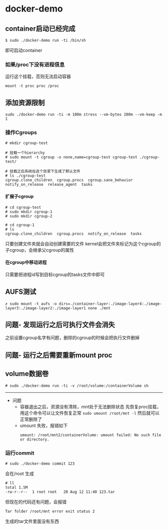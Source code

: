 # docker-demo

## container启动已经完成
```
$ sudo ./docker-demo run -ti /bin/sh
```
即可启动container

### 如果/proc下没有进程信息
运行这个挂载，否则无法启动容器
```
mount -t proc proc /proc
```

## 添加资源限制
```
sudo ./docker-demo run -ti -m 100m stress --vm-bytes 200m --vm-keep -m 1
```

### 操作Cgroups
```
# mkdir cgroup-test

# 挂载一个hierarchy
# sudo mount -t cgroup -o none,name=cgroup-test cgroup-test ./cgroup-test/

# 挂载之后系统在这个目录下生成了默认文件
# ls ./cgroup-test
cgroup.clone_children  cgroup.procs  cgroup.sane_behavior  notify_on_release  release_agent  tasks
```

#### 扩展子cgroup
```
# cd cgroup-test
# sudo mkdir cgroup-1
# sudo mkdir cgroup-2

# cd cgroup-1
# ls
cgroup.clone_children  cgroup.procs  notify_on_release  tasks
```
只要创建文件夹就会自动创建需要的文件
kernel会把文件夹标记为这个cgroup的子cgroup，会继承父cgroup的属性

#### 在cgroup中移动进程
只需要把进程id写到目标cgroup的tasks文件中即可

## AUFS测试

```
✗ sudo mount -t aufs -o dirs=./container-layer:./image-layer4:./image-layer3:./image-layer2:./image-layer1 none ./mnt
```

## 问题- 发现运行之后可执行文件会消失
之前设置cgroup名字有问题，删除的cgroup的时候会把执行文件删掉

## 问题- 运行之后需要重新mount proc



## volume数据卷

```
# sudo ./docker-demo run -ti -v /root/volume:/containerVolume sh
```

---
- 问题
  - 容器退出之后，资源没有清除，mnt处于无法删除状态
    先恢复proc挂载，
    用这个命令可以让文件恢复正常 `sudo umount /root/mnt -l`
    然后就可以正常删除了
  - umount 失败，报错如下
    ```
    umount: /root/mnt2/containerVolume: umount failed: No such file or directory.
    ```

### 运行commit
```
# sudo ./docker-demo commit 123
```
会在/root 生成
```
# ll
total 1.5M
-rw-r--r--  1 root root   20 Aug 12 11:40 123.tar
```

但现在的代码还有问题，会报错
```
Tar folder /root/mnt error exit status 2
```
生成的tar文件里面没有东西
